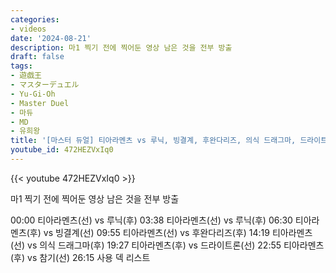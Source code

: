 ```yaml
---
categories:
- videos
date: '2024-08-21'
description: 마1 찍기 전에 찍어둔 영상 남은 것을 전부 방출
draft: false
tags:
- 遊戯王
- マスターデュエル
- Yu-Gi-Oh
- Master Duel
- 마듀
- MD
- 유희왕
title: '[마스터 듀얼] 티아라멘츠 vs 루닉, 빙결계, 후완다리즈, 의식 드래그마, 드라이트론, 참기'
youtube_id: 472HEZVxIq0
---
```



{{< youtube 472HEZVxIq0 >}}

마1 찍기 전에 찍어둔 영상 남은 것을 전부 방출

00:00 티아라멘츠(선) vs 루닉(후)
03:38 티아라멘츠(선) vs 루닉(후)
06:30 티아라멘츠(후) vs 빙결계(선)
09:55 티아라멘츠(선) vs 후완다리즈(후)
14:19 티아라멘츠(선) vs 의식 드래그마(후)
19:27 티아라멘츠(후) vs 드라이트론(선)
22:55 티아라멘츠(후) vs 참기(선)
26:15 사용 덱 리스트